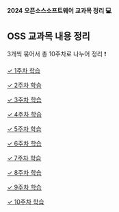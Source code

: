 #### 2024 오픈소스소프트웨어 교과목 정리 💻
## OSS 교과목 내용 정리

3개씩 묶어서 총 10주차로 나누어 정리 ❗

[✓ 1주차 학습](https://github.com/YUM-MING/2024-MY-OSS/blob/main/week%2001%20(%2301~%2303)%20.md)

[✓ 2주차 학습](https://github.com/YUM-MING/2024-MY-OSS/blob/main/week%2002%20(%2304~%2306)%20.md)

[✓ 3주차 학습](https://github.com/YUM-MING/2024-MY-OSS/blob/main/week%2003%20(%2307~%2309)%20.md)

[✓ 4주차 학습](https://github.com/YUM-MING/2024-MY-OSS/blob/main/week%2004%20(%2310~%2312)%20.md)

[✓ 5주차 학습](https://github.com/YUM-MING/2024-MY-OSS/blob/main/week%2005%20(%2313~%2315)%20.md)

[✓ 6주차 학습](https://github.com/YUM-MING/2024-MY-OSS/blob/main/week%2006%20(%2316~%2318)%20.md)

[✓ 7주차 학습](https://github.com/YUM-MING/2024-MY-OSS/blob/main/week%2007%20(%2319~%2321)%20.md)

[✓ 8주차 학습](https://github.com/YUM-MING/2024-MY-OSS/blob/main/week%2008%20(%2322~%2324)%20.md)

[✓ 9주차 학습](https://github.com/YUM-MING/2024-MY-OSS/blob/main/week%2009%20(%2325~%2327)%20.md)

[✓ 10주차 학습](https://github.com/YUM-MING/2024-MY-OSS/blob/main/week%2010%20(%2328~%2330)%20.md)
